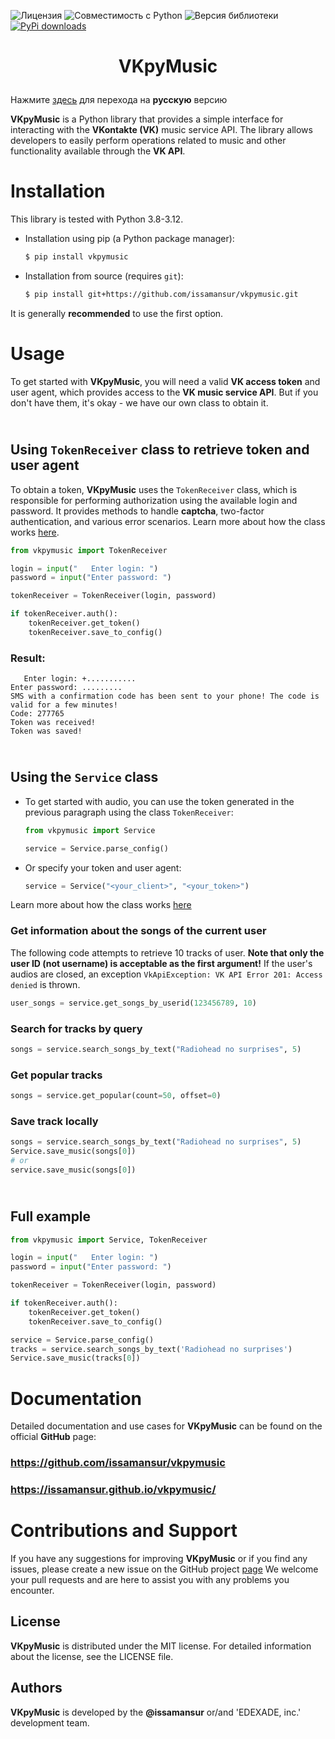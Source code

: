 ![Лицензия](https://img.shields.io/badge/Лицензия-MIT-blue) ![Совместимость с Python](https://img.shields.io/badge/Python-3.8--3.12-blue) ![Версия библиотеки](https://img.shields.io/badge/pip-3.4.0-blue) [![PyPi downloads](https://img.shields.io/pypi/dm/vkpymusic.svg)](https://pypi.org/project/vkpymusic/) 
<!--- [![PyPi status](https://img.shields.io/pypi/status/vkpymusic.svg?style=flat-square)](https://pypi.python.org/pypi/vkpymusic) --->

# <p align="center"> VKpyMusic 
Нажмите [здесь](README_RU.md) для перехода на **русскую** версию

**VKpyMusic** is a Python library that provides a simple interface for interacting with the **VKontakte (VK)** music service API. The library allows developers to easily perform operations related to music and other functionality available through the **VK API**.

# Installation
This library is tested with Python 3.8-3.12.
* Installation using pip (a Python package manager):

	```bash
	$ pip install vkpymusic
	```
* Installation from source (requires `git`):

	```bash
	$ pip install git+https://github.com/issamansur/vkpymusic.git
	```

It is generally **recommended** to use the first option.

# Usage

To get started with **VKpyMusic**, you will need a valid **VK access token** and user agent, which provides access to the **VK music service API**. But if you don't have them, it's okay - we have our own class to obtain it.

## <br> Using `TokenReceiver` class to retrieve token and user agent
To obtain a token, **VKpyMusic** uses the `TokenReceiver` class, which is responsible for performing authorization using the available login and password. It provides methods to handle **captcha**, two-factor authentication, and various error scenarios. Learn more about how the class works [here](https://issamansur.github.io/vkpymusic/vkpymusic/#vkpymusic.TokenReceiver).

```python
from vkpymusic import TokenReceiver

login = input("   Enter login: ")
password = input("Enter password: ")

tokenReceiver = TokenReceiver(login, password)

if tokenReceiver.auth():
    tokenReceiver.get_token()
    tokenReceiver.save_to_config()
```
### Result:
```
   Enter login: +...........
Enter password: .........
SMS with a confirmation code has been sent to your phone! The code is valid for a few minutes!
Code: 277765
Token was received!
Token was saved!
```

## <br> Using the `Service` class
* To get started with audio, you can use the token generated in the previous paragraph using the class `TokenReceiver`:

	```python
	from vkpymusic import Service
	
	service = Service.parse_config()
	```

* Or specify your token and user agent:
	```python
	service = Service("<your_client>", "<your_token>")
	```
Learn more about how the class works [here](https://issamansur.github.io/vkpymusic/vkpymusic/#vkpymusic.Service)

### Get information about the songs of the current user
The following code attempts to retrieve 10 tracks of user. **Note that only the user ID (not username) is acceptable as the first argument!** If the user's audios are closed, an exception `VkApiException: VK API Error 201: Access denied` is thrown. 
```python
user_songs = service.get_songs_by_userid(123456789, 10)
```

### Search for tracks by query
```python
songs = service.search_songs_by_text("Radiohead no surprises", 5)
```

### Get popular tracks
```python
songs = service.get_popular(count=50, offset=0)
```
### Save track locally
```python
songs = service.search_songs_by_text("Radiohead no surprises", 5)
Service.save_music(songs[0])
# or
service.save_music(songs[0])
```
## <br> Full example
```python
from vkpymusic import Service, TokenReceiver

login = input("   Enter login: ")
password = input("Enter password: ")

tokenReceiver = TokenReceiver(login, password)

if tokenReceiver.auth():
    tokenReceiver.get_token()
    tokenReceiver.save_to_config()

service = Service.parse_config()
tracks = service.search_songs_by_text('Radiohead no surprises')
Service.save_music(tracks[0])
```

# Documentation
Detailed documentation and use cases for **VKpyMusic** can be found on the official **GitHub** page: 
### https://github.com/issamansur/vkpymusic
### https://issamansur.github.io/vkpymusic/


# Contributions and Support
If you have any suggestions for improving **VKpyMusic** or if you find any issues, please create a new issue on the GitHub project [page](https://github.com/issamansur/vkpymusic) We welcome your pull requests and are here to assist you with any problems you encounter.
## License
**VKpyMusic** is distributed under the MIT license. For detailed information about the license, see the LICENSE file.

## Authors
**VKpyMusic** is developed by the **@issamansur** or/and 'EDEXADE, inc.' development team.
